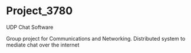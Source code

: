 # Project_3780
UDP Chat Software

Group project for Communications and Networking.
Distributed system to mediate chat over the internet
